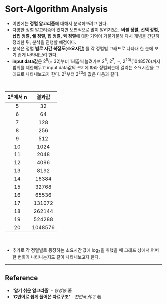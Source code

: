 # **Sort-Algorithm Analysis**

- 이번에는 **정렬 알고리즘**에 대해서 분석해보려고 한다. 
- 다양한 정렬 알고리즘이 있지만 보편적으로 많이 알려져있는 **버블 정렬, 선택 정렬, 삽입 정렬, 쉘 정렬, 힙 정렬, 퀵 정렬**에 대한 기억이 가물가물해 다시 개념을 간단히 정리한 뒤, 분석을 진행할 예정이다.
- 분석은 정렬 **별로 시간 복잡도(소요시간)** 를 각 정렬별 그래프로 나타내 한 눈에 보기 쉽게 나타내보려 한다.
- **input data값**은 2<sup>5</sup>(= 32)부터 1제곱씩 늘려가며 2<sup>6</sup>, 2<sup>7</sup>, ∙∙∙, 2<sup>20(</sup>(1048576)까지 범위를 제한해두고 input data값의 크기에 따라 정렬되는데 걸리는 소요시간을 그래프로 나타내보고자 한다. 2<sup>5</sup>부터 2<sup>20</sup>의 값은 다음과 같다.
<br/>

|2<sup>n</sup>에서 n|결과값|
|:-----:|:------:|
|5|32|
|6|64|
|7|128|
|8|256|
|9|512|
|10|1024|
|11|2048|
|12|4096|
|13|8192|
|14|16384|
|15|32768|
|16|65536|
|17|131072|
|18|262144|
|19|524288|
|20|1048576|

<br/>

- 추가로 각 정렬별로 등장하는 소요시간 값에 log<sub>2</sub>을 취했을 때 그래프 상에서 어떠한 변화가 나타나는지도 같이 나타내보고자 한다.

___
## Reference
- **'알기 쉬운 알고리즘'** - *양성봉* 著
- **'C언어로 쉽게 풀어쓴 자료구조'** - *천인국 外 2* 著